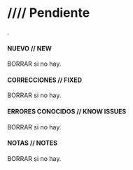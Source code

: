 # //// Pendiente
.
#### NUEVO // NEW
BORRAR si no hay.
#### CORRECCIONES // FIXED
BORRAR si no hay.
#### ERRORES CONOCIDOS // KNOW ISSUES
BORRAR si no hay.
#### NOTAS // NOTES
BORRAR si no hay.
